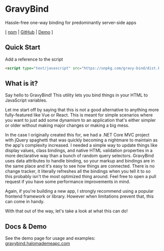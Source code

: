 # GravyBind
Hassle-free one-way binding for predominantly server-side apps

\[ [npm](https://www.npmjs.com/package/gravy-bind) | [GitHub](https://github.com/halomademeapc/gravy-bind) | [Demo](https://gravybind.halomademeapc.com/) \]

## Quick Start
Add a reference to the script
```html
<script type="text/javascript" src="https://unpkg.com/gravy-bind/dist.browser/index.js"></script>
```

## What is it?
Say hello to GravyBind! This utility lets you bind things in your HTML to JavaScript variables.

Let me start off by saying that this is not a good alternative to anything more fully-featured like Vue or React. This is meant for simple scenarios where you want to just add some dynamism to an application that's either simpler or older without making major changes or making a big mess.

In the case I originally created this for, we had a .NET Core MVC project with jQuery spaghetti that was quickly becoming a nightmare to maintain as the app's complexity increased. I needed a simple way to update things like display values, class bindings, and native HTML validation properties in a more declarative way than a bunch of random query selectors. GravyBind uses data attributes to handle binding, so your markup and bindings are in the same place and it's easy to see how things are connected. There is no change tracker, it literally refreshes all the bindings when you tell it to so this probably isn't the most optimized thing around. Feel free to open a pull request if you have some performance improvements in mind.

Again, if you're building a new app, I strongly recommend using a popular frontend framework or library. However when limitations prevent that, this can come in handy.

With that out of the way, let's take a look at what this can do!

## Docs & Demo
See the demo page for usage and examples: [gravybind.halomademeapc.com](https://gravybind.halomademeapc.com/)